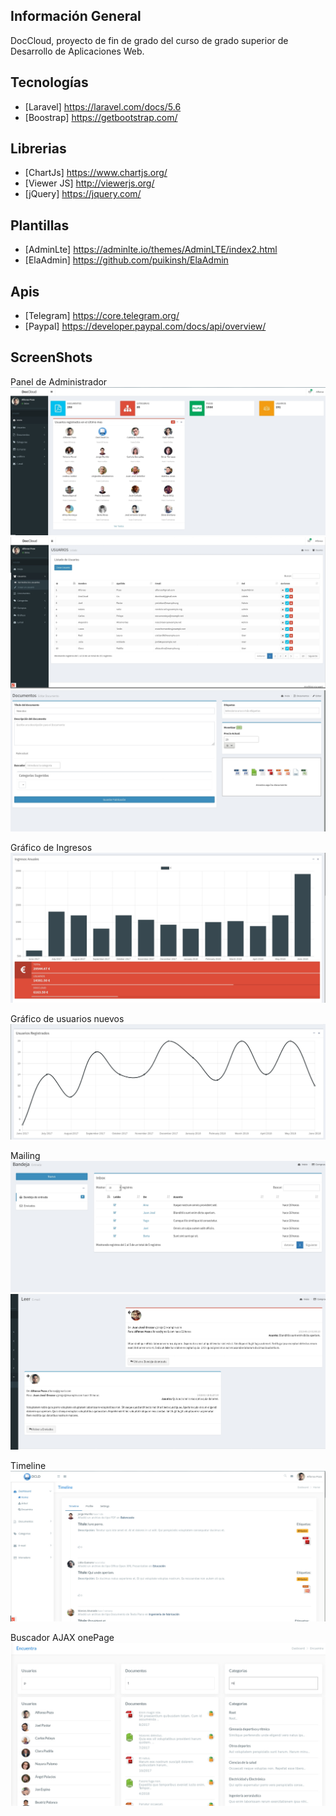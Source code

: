 ## Información General

DocCloud, proyecto de fin de grado del curso de grado superior de Desarrollo de Aplicaciones Web.

## Tecnologías

- [Laravel] https://laravel.com/docs/5.6
- [Boostrap] https://getbootstrap.com/

## Librerias

- [ChartJs] https://www.chartjs.org/
- [Viewer JS] http://viewerjs.org/
- [jQuery] https://jquery.com/

## Plantillas

- [AdminLte] https://adminlte.io/themes/AdminLTE/index2.html
- [ElaAdmin] https://github.com/puikinsh/ElaAdmin

## Apis

- [Telegram] https://core.telegram.org/
- [Paypal] https://developer.paypal.com/docs/api/overview/


## ScreenShots

Panel de Administrador
<img src="/storage/images/3.png">
<img src="/storage/images/4.png">
<img src="/storage/images/7.png">

Gráfico de Ingresos
<img src="/storage/images/9.png">

Gráfico de usuarios nuevos
<img src="/storage/images/11.png">

Mailing
<img src="/storage/images/12.png">
<img src="/storage/images/13.png">

Timeline
<img src="/storage/images/14.png">

Buscador AJAX onePage
<img src="/storage/images/16.png">